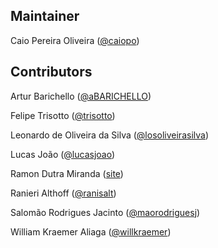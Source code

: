 ﻿Maintainer
----------

Caio Pereira Oliveira ([@caiopo](https://github.com/caiopo))


Contributors
------------

Artur Barichello ([@aBARICHELLO](https://github.com/aBARICHELLO))

Felipe Trisotto ([@trisotto](https://github.com/trisotto))

Leonardo de Oliveira da Silva ([@losoliveirasilva](https://github.com/losoliveirasilva))

Lucas João ([@lucasjoao](https://github.com/lucasjoao))

Ramon Dutra Miranda ([site](http://ramon.blog.br/computacao/))

Ranieri Althoff ([@ranisalt](https://github.com/ranisalt))

Salomão Rodrigues Jacinto ([@maorodriguesj](https://github.com/maorodriguesj))

William Kraemer Aliaga ([@willkraemer](https://github.com/willkraemer))
